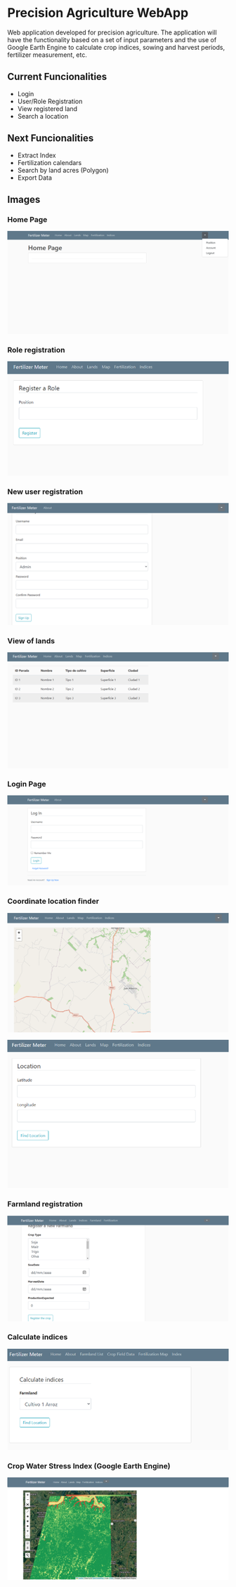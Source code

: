 # Precision Agriculture WebApp

Web application developed for precision agriculture. 
The application will have the functionality based on a set of input 
parameters and the use of Google Earth Engine to calculate crop indices, 
sowing and harvest periods, fertilizer measurement, etc.

## Current Funcionalities
- Login
- User/Role Registration
- View registered land
- Search a location

## Next Funcionalities
- Extract Index
- Fertilization calendars
- Search by land acres (Polygon)
- Export Data

## Images

### Home Page

![](https://github.com/benitezfj/WebApp/blob/master/WebApp/static/images/home.png?raw=true)

### Role registration

![](https://github.com/benitezfj/WebApp/blob/master/WebApp/static/images/role.png?raw=true)

### New user registration

![](https://github.com/benitezfj/WebApp/blob/master/WebApp/static/images/new_user.png?raw=true)

### View of lands

![](https://github.com/benitezfj/WebApp/blob/master/WebApp/static/images/parcelas.png?raw=true)

### Login Page

![](https://github.com/benitezfj/WebApp/blob/master/WebApp/static/images/login.png?raw=true)

### Coordinate location finder

![](https://github.com/benitezfj/WebApp/blob/master/WebApp/static/images/location_2.png?raw=true)

![](https://github.com/benitezfj/WebApp/blob/master/WebApp/static/images/location_1.png?raw=true)

### Farmland registration

![](https://github.com/benitezfj/WebApp/blob/master/WebApp/static/images/farmland.png?raw=true)

### Calculate indices

![](https://github.com/benitezfj/WebApp/blob/master/WebApp/static/images/index.png?raw=true)

### Crop Water Stress Index (Google Earth Engine)

![](https://github.com/benitezfj/WebApp/blob/master/WebApp/static/images/CWSI.png?raw=true)